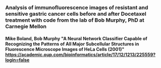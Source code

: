 ### Analysis of immunofluorescence images of resistant and sensitive gastric cancer cells before and after Docetaxel treatment with code from the lab of Bob Murphy, PhD at Carnegie Mellon

#### Mike Boland, Bob Murphy "A Neural Network Classifier Capable of Recognizing the Patterns of All Major Subcellular Structures in Fluorescence Microscope Images of HeLa Cells (2001)" https://academic.oup.com/bioinformatics/article/17/12/1213/225559?login=false


